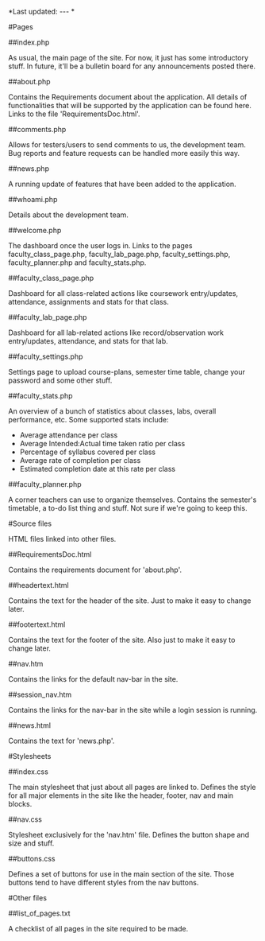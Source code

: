 *Last updated: --- *

#Pages

##index.php

As usual, the main page of the site. For now, it just has some introductory stuff. In future, it'll be a bulletin board for any announcements posted there.

##about.php

Contains the Requirements document about the application. All details of functionalities that will be supported by the application can be found here. Links to the file 'RequirementsDoc.html'.

##comments.php

Allows for testers/users to send comments to us, the development team. Bug reports and feature requests can be handled more easily this way.

##news.php

A running update of features that have been added to the application.

##whoami.php

Details about the development team.

##welcome.php

The dashboard once the user logs in. Links to the pages faculty_class_page.php, faculty_lab_page.php, faculty_settings.php, faculty_planner.php and faculty_stats.php.

##faculty_class_page.php

Dashboard for all class-related actions like coursework entry/updates, attendance, assignments and stats for that class.

##faculty_lab_page.php

Dashboard for all lab-related actions like record/observation work entry/updates, attendance, and stats for that lab.

##faculty_settings.php

Settings page to upload course-plans, semester time table, change your password and some other stuff.

##faculty_stats.php

An overview of a bunch of statistics about classes, labs, overall performance, etc.
Some supported stats include:
+ Average attendance per class
+ Average Intended:Actual time taken ratio per class
+ Percentage of syllabus covered per class
+ Average rate of completion per class
+ Estimated completion date at this rate per class

##faculty_planner.php

A corner teachers can use to organize themselves. Contains the semester's timetable, a to-do list thing and stuff. Not sure if we're going to keep this.

#Source files

HTML files linked into other files.

##RequirementsDoc.html

Contains the requirements document for 'about.php'.

##headertext.html

Contains the text for the header of the site. Just to make it easy to change later.

##footertext.html

Contains the text for the footer of the site. Also just to make it easy to change later.

##nav.htm

Contains the links for the default nav-bar in the site.

##session_nav.htm

Contains the links for the nav-bar in the site while a login session is running.

##news.html

Contains the text for 'news.php'.

#Stylesheets

##index.css

The main stylesheet that just about all pages are linked to. Defines the style for all major elements in the site like the header, footer, nav and main blocks.

##nav.css

Stylesheet exclusively for the 'nav.htm' file. Defines the button shape and size and stuff.

##buttons.css

Defines a set of buttons for use in the main section of the site. Those buttons tend to have different styles from the nav buttons.

#Other files

##list_of_pages.txt

A checklist of all pages in the site required to be made.